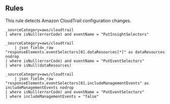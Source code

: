 ## Rules

This rule detects Amazon CloudTrail configuration changes.

```text
_sourceCategory=aws/cloudtrail
| where isNull(errorCode) and eventName = "PutInsightSelectors"
```

```text
_sourceCategory=aws/cloudtrail
    | json field=_raw "responseElements.eventSelectors[0].dataResources[*]" as dataResources nodrop
| where isNull(errorCode) and eventName = "PutEventSelectors"
| where isNull(dataResources)
```

```text
_sourceCategory=aws/cloudtrail
    | json field=_raw "responseElements.eventSelectors[0].includeManagementEvents" as includeManagementEvents nodrop
| where isNull(errorCode) and eventName = "PutEventSelectors"
| where includeManagementEvents = "false"
```